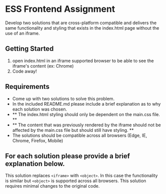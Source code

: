 # ESS Frontend Assignment

Develop two solutions that are cross-platform compatible and delivers the same functionality and styling that exists in the index.html page without the use of an iframe.

## Getting Started

1. open index.html in an iframe supported browser to be able to see the iframe's content (ex: Chrome)
2. Code away!

## Requirements

- Come up with two solutions to solve this problem.
- In the included README.md please include a brief explanation as to why each solution was chosen.
- ** The index.html styling should only be dependent on the main.css file. **
- ** The content that was previously rendered by the iframe should not be affected by the main.css file but should still have styling. **
- The solutions should be compatible across all browsers (Edge, IE, Chrome, Firefox, Mobile)

## For each solution please provide a brief explanation below.

This solution replaces `<iframe>` with `<object>`. In this case the functionality is similar but `<object>` is supported across all browsers. This solution requires minimal changes to the original code.
